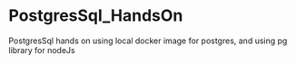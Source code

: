 # PostgresSql_HandsOn
PostgresSql hands on using local docker image for postgres, and using pg library for nodeJs
